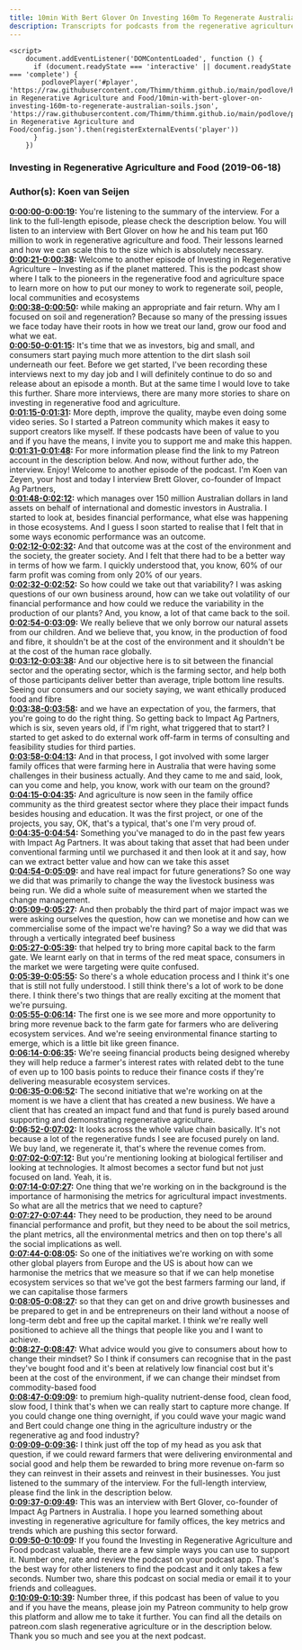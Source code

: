 ```yaml
---
title: 10min With Bert Glover On Investing 160m To Regenerate Australian Soils
description: Transcripts for podcasts from the regenerative agriculture space. Search and find episodes and timestamps.
---
```


<script src="https://cdn.podlove.org/web-player/embed.js"></script>
    <script>
        document.addEventListener('DOMContentLoaded', function () {
          if (document.readyState === 'interactive' || document.readyState === 'complete') {
            podlovePlayer('#player', 'https://raw.githubusercontent.com/Thimm/thimm.github.io/main/podlove/https://raw.githubusercontent.com/Thimm/thimm.github.io/main/podlove/podlove/Investing in Regenerative Agriculture and Food/10min-with-bert-glover-on-investing-160m-to-regenerate-australian-soils.json', 'https://raw.githubusercontent.com/Thimm/thimm.github.io/main/podlove/podlove/Investing in Regenerative Agriculture and Food/config.json').then(registerExternalEvents('player'))
          }
        })
  </script>

### Investing in Regenerative Agriculture and Food  (2019-06-18)  
### Author(s): Koen van Seijen  

**[0:00:00-0:00:19](https://investinginregenerativeagriculture.com/2019/05/17/bert-glover/#t=0:00:00):**  You're listening to the summary of the interview. For a link to the full-length episode, please check the description below.  You will listen to an interview with Bert Glover on how he and his team put 160 million to work in regenerative agriculture and food.  Their lessons learned and how we can scale this to the size which is absolutely necessary.  
**[0:00:21-0:00:38](https://investinginregenerativeagriculture.com/2019/05/17/bert-glover/#t=0:00:21):**  Welcome to another episode of Investing in Regenerative Agriculture – Investing as if the planet mattered.  This is the podcast show where I talk to the pioneers in the regenerative food and agriculture space  to learn more on how to put our money to work to regenerate soil, people, local communities and ecosystems  
**[0:00:38-0:00:50](https://investinginregenerativeagriculture.com/2019/05/17/bert-glover/#t=0:00:38):**  while making an appropriate and fair return.  Why am I focused on soil and regeneration?  Because so many of the pressing issues we face today have their roots in how we treat our land, grow our food and what we eat.  
**[0:00:50-0:01:15](https://investinginregenerativeagriculture.com/2019/05/17/bert-glover/#t=0:00:50):**  It's time that we as investors, big and small, and consumers start paying much more attention to the dirt slash soil underneath our feet.  Before we get started, I've been recording these interviews next to my day job and I will definitely continue to do so and release about an episode a month.  But at the same time I would love to take this further. Share more interviews, there are many more stories to share on investing in regenerative food and agriculture.  
**[0:01:15-0:01:31](https://investinginregenerativeagriculture.com/2019/05/17/bert-glover/#t=0:01:15):**  More depth, improve the quality, maybe even doing some video series.  So I started a Patreon community which makes it easy to support creators like myself.  If these podcasts have been of value to you and if you have the means, I invite you to support me and make this happen.  
**[0:01:31-0:01:48](https://investinginregenerativeagriculture.com/2019/05/17/bert-glover/#t=0:01:31):**  For more information please find the link to my Patreon account in the description below.  And now, without further ado, the interview. Enjoy!  Welcome to another episode of the podcast. I'm Koen van Zeyen, your host and today I interview Brett Glover, co-founder of Impact Ag Partners,  
**[0:01:48-0:02:12](https://investinginregenerativeagriculture.com/2019/05/17/bert-glover/#t=0:01:48):**  which manages over 150 million Australian dollars in land assets on behalf of international and domestic investors in Australia.  I started to look at, besides financial performance, what else was happening in those ecosystems.  And I guess I soon started to realise that I felt that in some ways economic performance was an outcome.  
**[0:02:12-0:02:32](https://investinginregenerativeagriculture.com/2019/05/17/bert-glover/#t=0:02:12):**  And that outcome was at the cost of the environment and the society, the greater society.  And I felt that there had to be a better way in terms of how we farm.  I quickly understood that, you know, 60% of our farm profit was coming from only 20% of our years.  
**[0:02:32-0:02:52](https://investinginregenerativeagriculture.com/2019/05/17/bert-glover/#t=0:02:32):**  So how could we take out that variability? I was asking questions of our own business around,  how can we take out volatility of our financial performance and how could we reduce the variability in the production of our plants?  And, you know, a lot of that came back to the soil.  
**[0:02:54-0:03:09](https://investinginregenerativeagriculture.com/2019/05/17/bert-glover/#t=0:02:54):**  We really believe that we only borrow our natural assets from our children.  And we believe that, you know, in the production of food and fibre, it shouldn't be at the cost of the environment  and it shouldn't be at the cost of the human race globally.  
**[0:03:12-0:03:38](https://investinginregenerativeagriculture.com/2019/05/17/bert-glover/#t=0:03:12):**  And our objective here is to sit between the financial sector and the operating sector, which is the farming sector,  and help both of those participants deliver better than average, triple bottom line results.  Seeing our consumers and our society saying, we want ethically produced food and fibre  
**[0:03:38-0:03:58](https://investinginregenerativeagriculture.com/2019/05/17/bert-glover/#t=0:03:38):**  and we have an expectation of you, the farmers, that you're going to do the right thing.  So getting back to Impact Ag Partners, which is six, seven years old, if I'm right, what triggered that to start?  I started to get asked to do external work off-farm in terms of consulting and feasibility studies for third parties.  
**[0:03:58-0:04:13](https://investinginregenerativeagriculture.com/2019/05/17/bert-glover/#t=0:03:58):**  And in that process, I got involved with some larger family offices that were farming here in Australia  that were having some challenges in their business actually.  And they came to me and said, look, can you come and help, you know, work with our team on the ground?  
**[0:04:15-0:04:35](https://investinginregenerativeagriculture.com/2019/05/17/bert-glover/#t=0:04:15):**  And agriculture is now seen in the family office community as the third greatest sector  where they place their impact funds besides housing and education.  It was the first project, or one of the projects, you say, OK, that's a typical, that's one I'm very proud of.  
**[0:04:35-0:04:54](https://investinginregenerativeagriculture.com/2019/05/17/bert-glover/#t=0:04:35):**  Something you've managed to do in the past few years with Impact Ag Partners.  It was about taking that asset that had been under conventional farming until we purchased it  and then look at it and say, how can we extract better value and how can we take this asset  
**[0:04:54-0:05:09](https://investinginregenerativeagriculture.com/2019/05/17/bert-glover/#t=0:04:54):**  and have real impact for future generations?  So one way we did that was primarily to change the way the livestock business was being run.  We did a whole suite of measurement when we started the change management.  
**[0:05:09-0:05:27](https://investinginregenerativeagriculture.com/2019/05/17/bert-glover/#t=0:05:09):**  And then probably the third part of major impact was we were asking ourselves the question,  how can we monetise and how can we commercialise some of the impact we're having?  So a way we did that was through a vertically integrated beef business  
**[0:05:27-0:05:39](https://investinginregenerativeagriculture.com/2019/05/17/bert-glover/#t=0:05:27):**  that helped try to bring more capital back to the farm gate.  We learnt early on that in terms of the red meat space,  consumers in the market we were targeting were quite confused.  
**[0:05:39-0:05:55](https://investinginregenerativeagriculture.com/2019/05/17/bert-glover/#t=0:05:39):**  So there's a whole education process and I think it's one that is still not fully understood.  I still think there's a lot of work to be done there.  I think there's two things that are really exciting at the moment that we're pursuing.  
**[0:05:55-0:06:14](https://investinginregenerativeagriculture.com/2019/05/17/bert-glover/#t=0:05:55):**  The first one is we see more and more opportunity to bring more revenue back to the farm gate  for farmers who are delivering ecosystem services.  And we're seeing environmental finance starting to emerge, which is a little bit like green finance.  
**[0:06:14-0:06:35](https://investinginregenerativeagriculture.com/2019/05/17/bert-glover/#t=0:06:14):**  We're seeing financial products being designed whereby they will help reduce a farmer's interest rates  with related debt to the tune of even up to 100 basis points to reduce their finance costs  if they're delivering measurable ecosystem services.  
**[0:06:35-0:06:52](https://investinginregenerativeagriculture.com/2019/05/17/bert-glover/#t=0:06:35):**  The second initiative that we're working on at the moment is we have a client that has created a new business.  We have a client that has created an impact fund and that fund is purely based around supporting  and demonstrating regenerative agriculture.  
**[0:06:52-0:07:02](https://investinginregenerativeagriculture.com/2019/05/17/bert-glover/#t=0:06:52):**  It looks across the whole value chain basically.  It's not because a lot of the regenerative funds I see are focused purely on land.  We buy land, we regenerate it, that's where the revenue comes from.  
**[0:07:02-0:07:12](https://investinginregenerativeagriculture.com/2019/05/17/bert-glover/#t=0:07:02):**  But you're mentioning looking at biological fertiliser and looking at technologies.  It almost becomes a sector fund but not just focused on land.  Yeah, it is.  
**[0:07:14-0:07:27](https://investinginregenerativeagriculture.com/2019/05/17/bert-glover/#t=0:07:14):**  One thing that we're working on in the background is the importance of harmonising the metrics  for agricultural impact investments.  So what are all the metrics that we need to capture?  
**[0:07:27-0:07:44](https://investinginregenerativeagriculture.com/2019/05/17/bert-glover/#t=0:07:27):**  They need to be production, they need to be around financial performance and profit,  but they need to be about the soil metrics, the plant metrics, all the environmental metrics  and then on top there's all the social implications as well.  
**[0:07:44-0:08:05](https://investinginregenerativeagriculture.com/2019/05/17/bert-glover/#t=0:07:44):**  So one of the initiatives we're working on with some other global players from Europe and the US  is about how can we harmonise the metrics that we measure so that if we can help monetise ecosystem services  so that we've got the best farmers farming our land, if we can capitalise those farmers  
**[0:08:05-0:08:27](https://investinginregenerativeagriculture.com/2019/05/17/bert-glover/#t=0:08:05):**  so that they can get on and drive growth businesses and be prepared to get in and be entrepreneurs  on their land without a noose of long-term debt and free up the capital market.  I think we're really well positioned to achieve all the things that people like you and I want to achieve.  
**[0:08:27-0:08:47](https://investinginregenerativeagriculture.com/2019/05/17/bert-glover/#t=0:08:27):**  What advice would you give to consumers about how to change their mindset?  So I think if consumers can recognise that in the past they've bought food and it's been at relatively low financial cost  but it's been at the cost of the environment, if we can change their mindset from commodity-based food  
**[0:08:47-0:09:09](https://investinginregenerativeagriculture.com/2019/05/17/bert-glover/#t=0:08:47):**  to premium high-quality nutrient-dense food, clean food, slow food, I think that's when we can really start to capture more change.  If you could change one thing overnight, if you could wave your magic wand  and Bert could change one thing in the agriculture industry or the regenerative ag and food industry?  
**[0:09:09-0:09:36](https://investinginregenerativeagriculture.com/2019/05/17/bert-glover/#t=0:09:09):**  I think just off the top of my head as you ask that question, if we could reward farmers that were delivering environmental and social good  and help them be rewarded to bring more revenue on-farm so they can reinvest in their assets and reinvest in their businesses.  You just listened to the summary of the interview. For the full-length interview, please find the link in the description below.  
**[0:09:37-0:09:49](https://investinginregenerativeagriculture.com/2019/05/17/bert-glover/#t=0:09:37):**  This was an interview with Bert Glover, co-founder of Impact Ag Partners in Australia.  I hope you learned something about investing in regenerative agriculture for family offices,  the key metrics and trends which are pushing this sector forward.  
**[0:09:50-0:10:09](https://investinginregenerativeagriculture.com/2019/05/17/bert-glover/#t=0:09:50):**  If you found the Investing in Regenerative Agriculture and Food podcast valuable, there are a few simple ways you can use to support it.  Number one, rate and review the podcast on your podcast app. That's the best way for other listeners to find the podcast and it only takes a few seconds.  Number two, share this podcast on social media or email it to your friends and colleagues.  
**[0:10:09-0:10:39](https://investinginregenerativeagriculture.com/2019/05/17/bert-glover/#t=0:10:09):**  Number three, if this podcast has been of value to you and if you have the means, please join my Patreon community to help grow this platform and allow me to take it further.  You can find all the details on patreon.com slash regenerative agriculture or in the description below.  Thank you so much and see you at the next podcast.  